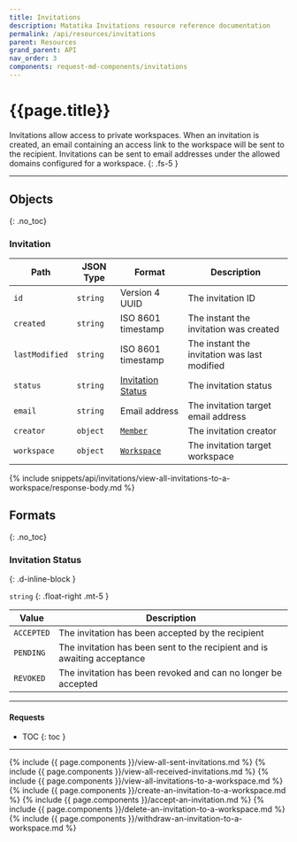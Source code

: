 ```yaml
---
title: Invitations
description: Matatika Invitations resource reference documentation
permalink: /api/resources/invitations
parent: Resources
grand_parent: API
nav_order: 3
components: request-md-components/invitations
---
```


# {{page.title}}

Invitations allow access to private workspaces. When an invitation is created, an email containing an access link to the workspace will be sent to the recipient. Invitations can be sent to email addresses under the allowed domains configured for a workspace.
{: .fs-5 }

---

## Objects
{: .no_toc}

### Invitation

Path | JSON Type | Format | Description
---- | ---- | ------ | -----------
`id` | `string` | Version 4 UUID | The invitation ID
`created` | `string` | ISO 8601 timestamp | The instant the invitation was created
`lastModified` | `string` | ISO 8601 timestamp | The instant the invitation was last modified
`status` | `string` | [Invitation Status](#invitation-status) | The invitation status
`email` | `string` | Email address | The invitation target email address
`creator` | `object` | [`Member`](members#member) | The invitation creator
`workspace` | `object` | [`Workspace`](workspaces#workspace) | The invitation target workspace

{% include snippets/api/invitations/view-all-invitations-to-a-workspace/response-body.md %}

## Formats
{: .no_toc}

### Invitation Status
{: .d-inline-block }

`string`
{: .float-right .mt-5 }

Value | Description
----- | -----------
`ACCEPTED` | The invitation has been accepted by the recipient
`PENDING` | The invitation has been sent to the recipient and is awaiting acceptance
`REVOKED` | The invitation has been revoked and can no longer be accepted

---

#### Requests

- TOC
{: toc }

---

{% include {{ page.components }}/view-all-sent-invitations.md %}
{% include {{ page.components }}/view-all-received-invitations.md %}
{% include {{ page.components }}/view-all-invitations-to-a-workspace.md %}
{% include {{ page.components }}/create-an-invitation-to-a-workspace.md %}
{% include {{ page.components }}/accept-an-invitation.md %}
{% include {{ page.components }}/delete-an-invitation-to-a-workspace.md %}
{% include {{ page.components }}/withdraw-an-invitation-to-a-workspace.md %}

